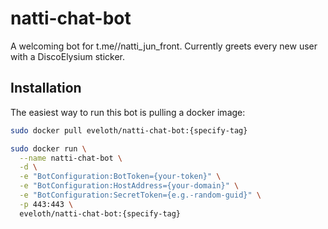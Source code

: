 # natti-chat-bot
A welcoming bot for t.me//natti_jun_front. Currently greets every new user with a DiscoElysium sticker.

## Installation

The easiest way to run this bot is pulling a docker image:

```bash
sudo docker pull eveloth/natti-chat-bot:{specify-tag}

sudo docker run \
  --name natti-chat-bot \
  -d \
  -e "BotConfiguration:BotToken={your-token}" \
  -e "BotConfiguration:HostAddress={your-domain}" \
  -e "BotConfiguration:SecretToken={e.g.-random-guid}" \
  -p 443:443 \
  eveloth/natti-chat-bot:{specify-tag}
```
